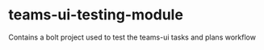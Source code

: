 # teams-ui-testing-module
Contains a bolt project used to test the teams-ui tasks and plans workflow

